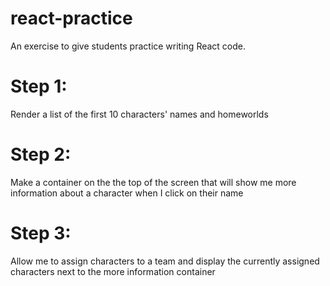 # react-practice
An exercise to give students practice writing React code.

# Step 1:
Render a list of the first 10 characters' names and homeworlds

# Step 2:
Make a container on the the top of the screen that will show me more information about a character when I click on their name

# Step 3:
Allow me to assign characters to a team and display the currently assigned characters next to the more information container